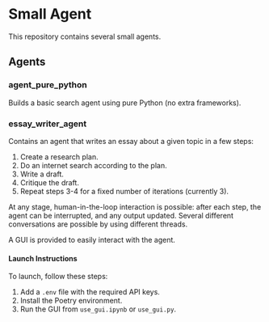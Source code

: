 # Small Agent

This repository contains several small agents.

## Agents

### agent_pure_python
Builds a basic search agent using pure Python (no extra frameworks).

### essay_writer_agent
Contains an agent that writes an essay about a given topic in a few steps:
1. Create a research plan.
2. Do an internet search according to the plan.
3. Write a draft.
4. Critique the draft.
5. Repeat steps 3-4 for a fixed number of iterations (currently 3).

At any stage, human-in-the-loop interaction is possible: after each step, the agent can be interrupted, and any output updated. Several different conversations are possible by using different threads.

A GUI is provided to easily interact with the agent.

#### Launch Instructions

To launch, follow these steps:

1. Add a `.env` file with the required API keys.
2. Install the Poetry environment.
3. Run the GUI from `use_gui.ipynb` or `use_gui.py`.